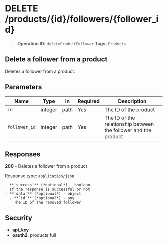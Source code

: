 # DELETE /products/{id}/followers/{follower_id}

> **Operation ID:** `deleteProductFollower`
> **Tags:** `Products`

## Delete a follower from a product

Deletes a follower from a product.

## Parameters

| Name | Type | In | Required | Description |
|------|------|-------|----------|-------------|
| `id` | integer | path | Yes | The ID of the product |
| `follower_id` | integer | path | Yes | The ID of the relationship between the follower and the product |

## Responses

**200** - Deletes a follower from a product

Response type: `application/json`

```
- **`success`** (*optional*) - boolean
  If the response is successful or not
- **`data`** (*optional*) - object
  - **`id`** (*optional*) - any
    The ID of the removed follower
```


## Security

- **api_key**
- **oauth2**: products:full